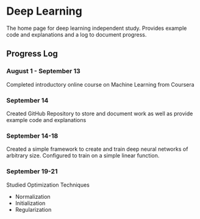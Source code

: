 # Deep Learning

The home page for deep learning independent study. Provides example code and explanations and a log to document progress.

## Progress Log
### August 1 - September 13
Completed introductory online course on Machine Learning from Coursera
### September 14
Created GitHub Repository to store and document work as well as provide example code and explanations
### September 14-18
Created a simple framework to create and train deep neural networks of arbitrary size. Configured to train on a simple linear function.
### September 19-21
Studied Optimization Techniques
- Normalization
- Initialization
- Regularization
